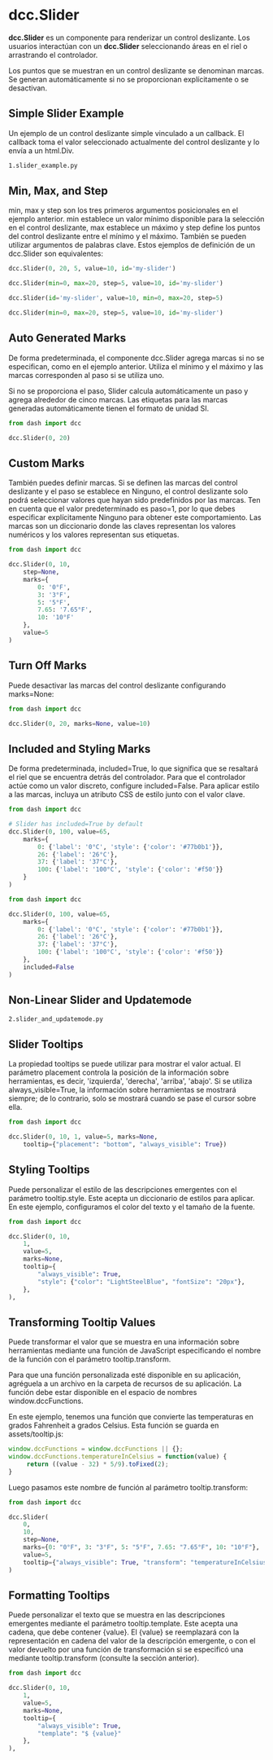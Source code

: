 # dcc.Slider

**dcc.Slider** es un componente para renderizar un control deslizante. Los usuarios interactúan con un **dcc.Slider** seleccionando áreas en el riel o arrastrando el controlador.

Los puntos que se muestran en un control deslizante se denominan marcas. Se generan automáticamente si no se proporcionan explícitamente o se desactivan.

## Simple Slider Example

Un ejemplo de un control deslizante simple vinculado a un callback. El callback toma el valor seleccionado actualmente del control deslizante y lo envía a un html.Div.

```bash
1.slider_example.py
```

## Min, Max, and Step

min, max y step son los tres primeros argumentos posicionales en el ejemplo anterior. min establece un valor mínimo disponible para la selección en el control deslizante, max establece un máximo y step define los puntos del control deslizante entre el mínimo y el máximo. También se pueden utilizar argumentos de palabras clave. Estos ejemplos de definición de un dcc.Slider son equivalentes:

```python
dcc.Slider(0, 20, 5, value=10, id='my-slider')
```

```python
dcc.Slider(min=0, max=20, step=5, value=10, id='my-slider')
```

```python
dcc.Slider(id='my-slider', value=10, min=0, max=20, step=5)
```

```python
dcc.Slider(min=0, max=20, step=5, value=10, id='my-slider')
```

## Auto Generated Marks

De forma predeterminada, el componente dcc.Slider agrega marcas si no se especifican, como en el ejemplo anterior. Utiliza el mínimo y el máximo y las marcas corresponden al paso si se utiliza uno.

Si no se proporciona el paso, Slider calcula automáticamente un paso y agrega alrededor de cinco marcas. Las etiquetas para las marcas generadas automáticamente tienen el formato de unidad SI.

```python
from dash import dcc

dcc.Slider(0, 20)
```

## Custom Marks

También puedes definir marcas. Si se definen las marcas del control deslizante y el paso se establece en Ninguno, el control deslizante solo podrá seleccionar valores que hayan sido predefinidos por las marcas. Ten en cuenta que el valor predeterminado es paso=1, por lo que debes especificar explícitamente Ninguno para obtener este comportamiento. Las marcas son un diccionario donde las claves representan los valores numéricos y los valores representan sus etiquetas.

```python
from dash import dcc

dcc.Slider(0, 10,
    step=None,
    marks={
        0: '0°F',
        3: '3°F',
        5: '5°F',
        7.65: '7.65°F',
        10: '10°F'
    },
    value=5
)
```

## Turn Off Marks

Puede desactivar las marcas del control deslizante configurando marks=None:

```python
from dash import dcc

dcc.Slider(0, 20, marks=None, value=10)
```

## Included and Styling Marks

De forma predeterminada, included=True, lo que significa que se resaltará el riel que se encuentra detrás del controlador. Para que el controlador actúe como un valor discreto, configure included=False. Para aplicar estilo a las marcas, incluya un atributo CSS de estilo junto con el valor clave.

```python
from dash import dcc

# Slider has included=True by default
dcc.Slider(0, 100, value=65,
    marks={
        0: {'label': '0°C', 'style': {'color': '#77b0b1'}},
        26: {'label': '26°C'},
        37: {'label': '37°C'},
        100: {'label': '100°C', 'style': {'color': '#f50'}}
    }
)
```

```python
from dash import dcc

dcc.Slider(0, 100, value=65,
    marks={
        0: {'label': '0°C', 'style': {'color': '#77b0b1'}},
        26: {'label': '26°C'},
        37: {'label': '37°C'},
        100: {'label': '100°C', 'style': {'color': '#f50'}}
    },
    included=False
)
```

## Non-Linear Slider and Updatemode

```bash
2.slider_and_updatemode.py
```

## Slider Tooltips

La propiedad tooltips se puede utilizar para mostrar el valor actual. El parámetro placement controla la posición de la información sobre herramientas, es decir, 'izquierda', 'derecha', 'arriba', 'abajo'. Si se utiliza always_visible=True, la información sobre herramientas se mostrará siempre; de ​​lo contrario, solo se mostrará cuando se pase el cursor sobre ella.

```python
from dash import dcc

dcc.Slider(0, 10, 1, value=5, marks=None,
    tooltip={"placement": "bottom", "always_visible": True})
```

## Styling Tooltips

Puede personalizar el estilo de las descripciones emergentes con el parámetro tooltip.style. Este acepta un diccionario de estilos para aplicar. En este ejemplo, configuramos el color del texto y el tamaño de la fuente.

```python
from dash import dcc

dcc.Slider(0, 10,
    1,
    value=5,
    marks=None,
    tooltip={
        "always_visible": True,
        "style": {"color": "LightSteelBlue", "fontSize": "20px"},
    },
),
```

## Transforming Tooltip Values

Puede transformar el valor que se muestra en una información sobre herramientas mediante una función de JavaScript especificando el nombre de la función con el parámetro tooltip.transform.

Para que una función personalizada esté disponible en su aplicación, agréguela a un archivo en la carpeta de recursos de su aplicación. La función debe estar disponible en el espacio de nombres window.dccFunctions.

En este ejemplo, tenemos una función que convierte las temperaturas en grados Fahrenheit a grados Celsius. Esta función se guarda en assets/tooltip.js:

```javascript
window.dccFunctions = window.dccFunctions || {};
window.dccFunctions.temperatureInCelsius = function(value) {
     return ((value - 32) * 5/9).toFixed(2);
}
```

Luego pasamos este nombre de función al parámetro tooltip.transform:

```python
from dash import dcc

dcc.Slider(
    0,
    10,
    step=None,
    marks={0: "0°F", 3: "3°F", 5: "5°F", 7.65: "7.65°F", 10: "10°F"},
    value=5,
    tooltip={"always_visible": True, "transform": "temperatureInCelsius"},
)
```

## Formatting Tooltips

Puede personalizar el texto que se muestra en las descripciones emergentes mediante el parámetro tooltip.template. Este acepta una cadena, que debe contener {value}. El {value} se reemplazará con la representación en cadena del valor de la descripción emergente, o con el valor devuelto por una función de transformación si se especificó una mediante tooltip.transform (consulte la sección anterior).

```python
from dash import dcc

dcc.Slider(0, 10,
    1,
    value=5,
    marks=None,
    tooltip={
        "always_visible": True,
        "template": "$ {value}"
    },
),
```
